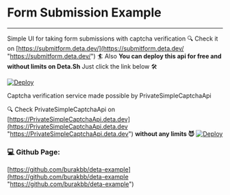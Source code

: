 # Form Submission Example
- - -
Simple UI for taking form submissions with captcha verification
🔍 Check it on [https://submitform.deta.dev/](https://submitform.deta.dev/ "https://submitform.deta.dev/") 
🏄 Also **You can deploy this api for free and without limits on Deta.Sh** Just click the link below 🛠️

[![Deploy](https://button.deta.dev/1/svg)](https://go.deta.dev/deploy?repo=https://github.com/burakbb/deta-example)

Captcha verification service made possible by PrivateSimpleCaptchaApi

🔍 Check PrivateSimpleCaptchaApi on [https://PrivateSimpleCaptchaApi.deta.dev](https://PrivateSimpleCaptchaApi.deta.dev "https://PrivateSimpleCaptchaApi.deta.dev")  **without any limits 😈**
[![Deploy](https://button.deta.dev/1/svg)](https://go.deta.dev/deploy?repo=https://github.com/mehmetcanfarsak/PrivateSimpleCaptchaApi)


### 💻 Github Page: 

[https://github.com/burakbb/deta-example](https://github.com/burakbb/deta-example "https://github.com/burakbb/deta-example")
